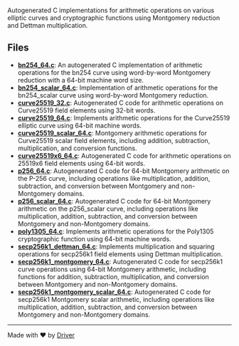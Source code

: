 <!--------------------------------------------------------------------------------->
<!-- IMPORTANT: This file is auto-generated by Driver (https://driver.ai). -------->
<!-- Manual edits may be overwritten on future commits. --------------------------->
<!--------------------------------------------------------------------------------->

Autogenerated C implementations for arithmetic operations on various elliptic curves and cryptographic functions using Montgomery reduction and Dettman multiplication.


## Files
- **[bn254_64.c](bn254_64.c.md)**: An autogenerated C implementation of arithmetic operations for the bn254 curve using word-by-word Montgomery reduction with a 64-bit machine word size.
- **[bn254_scalar_64.c](bn254_scalar_64.c.md)**: Implementation of arithmetic operations for the bn254_scalar curve using word-by-word Montgomery reduction.
- **[curve25519_32.c](curve25519_32.c.md)**: Autogenerated C code for arithmetic operations on Curve25519 field elements using 32-bit words.
- **[curve25519_64.c](curve25519_64.c.md)**: Implements arithmetic operations for the Curve25519 elliptic curve using 64-bit machine words.
- **[curve25519_scalar_64.c](curve25519_scalar_64.c.md)**: Montgomery arithmetic operations for Curve25519 scalar field elements, including addition, subtraction, multiplication, and conversion functions.
- **[curve25519x6_64.c](curve25519x6_64.c.md)**: Autogenerated C code for arithmetic operations on 25519x6 field elements using 64-bit words.
- **[p256_64.c](p256_64.c.md)**: Autogenerated C code for 64-bit Montgomery arithmetic on the P-256 curve, including operations like multiplication, addition, subtraction, and conversion between Montgomery and non-Montgomery domains.
- **[p256_scalar_64.c](p256_scalar_64.c.md)**: Autogenerated C code for 64-bit Montgomery arithmetic on the p256_scalar curve, including operations like multiplication, addition, subtraction, and conversion between Montgomery and non-Montgomery domains.
- **[poly1305_64.c](poly1305_64.c.md)**: Implements arithmetic operations for the Poly1305 cryptographic function using 64-bit machine words.
- **[secp256k1_dettman_64.c](secp256k1_dettman_64.c.md)**: Implements multiplication and squaring operations for secp256k1 field elements using Dettman multiplication.
- **[secp256k1_montgomery_64.c](secp256k1_montgomery_64.c.md)**: Autogenerated C code for secp256k1 curve operations using 64-bit Montgomery arithmetic, including functions for addition, subtraction, multiplication, and conversion between Montgomery and non-Montgomery domains.
- **[secp256k1_montgomery_scalar_64.c](secp256k1_montgomery_scalar_64.c.md)**: Autogenerated C code for secp256k1 Montgomery scalar arithmetic, including operations like multiplication, addition, subtraction, and conversion between Montgomery and non-Montgomery domains.

---
Made with ❤️ by [Driver](https://www.driver.ai/)